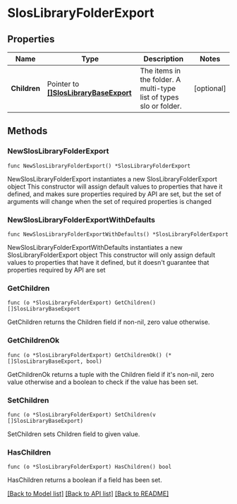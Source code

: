 # SlosLibraryFolderExport

## Properties

Name | Type | Description | Notes
------------ | ------------- | ------------- | -------------
**Children** | Pointer to [**[]SlosLibraryBaseExport**](SlosLibraryBaseExport.md) | The items in the folder. A multi-type list of types slo or folder. | [optional] 

## Methods

### NewSlosLibraryFolderExport

`func NewSlosLibraryFolderExport() *SlosLibraryFolderExport`

NewSlosLibraryFolderExport instantiates a new SlosLibraryFolderExport object
This constructor will assign default values to properties that have it defined,
and makes sure properties required by API are set, but the set of arguments
will change when the set of required properties is changed

### NewSlosLibraryFolderExportWithDefaults

`func NewSlosLibraryFolderExportWithDefaults() *SlosLibraryFolderExport`

NewSlosLibraryFolderExportWithDefaults instantiates a new SlosLibraryFolderExport object
This constructor will only assign default values to properties that have it defined,
but it doesn't guarantee that properties required by API are set

### GetChildren

`func (o *SlosLibraryFolderExport) GetChildren() []SlosLibraryBaseExport`

GetChildren returns the Children field if non-nil, zero value otherwise.

### GetChildrenOk

`func (o *SlosLibraryFolderExport) GetChildrenOk() (*[]SlosLibraryBaseExport, bool)`

GetChildrenOk returns a tuple with the Children field if it's non-nil, zero value otherwise
and a boolean to check if the value has been set.

### SetChildren

`func (o *SlosLibraryFolderExport) SetChildren(v []SlosLibraryBaseExport)`

SetChildren sets Children field to given value.

### HasChildren

`func (o *SlosLibraryFolderExport) HasChildren() bool`

HasChildren returns a boolean if a field has been set.


[[Back to Model list]](../README.md#documentation-for-models) [[Back to API list]](../README.md#documentation-for-api-endpoints) [[Back to README]](../README.md)


